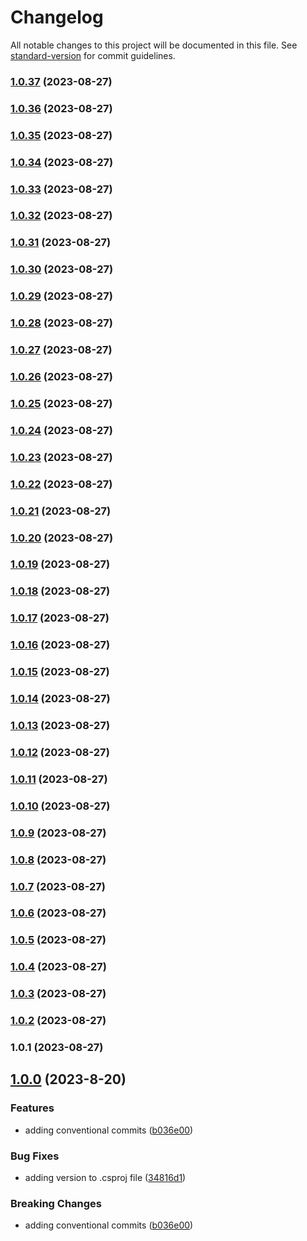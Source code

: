 # Changelog

All notable changes to this project will be documented in this file. See [standard-version](https://github.com/conventional-changelog/standard-version) for commit guidelines.

### [1.0.37](https://github.com/swarooprooney/devops/compare/v1.0.36...v1.0.37) (2023-08-27)

### [1.0.36](https://github.com/swarooprooney/devops/compare/v1.0.35...v1.0.36) (2023-08-27)

### [1.0.35](https://github.com/swarooprooney/devops/compare/v1.0.34...v1.0.35) (2023-08-27)

### [1.0.34](https://github.com/swarooprooney/devops/compare/v1.0.33...v1.0.34) (2023-08-27)

### [1.0.33](https://github.com/swarooprooney/devops/compare/v1.0.32...v1.0.33) (2023-08-27)

### [1.0.32](https://github.com/swarooprooney/devops/compare/v1.0.31...v1.0.32) (2023-08-27)

### [1.0.31](https://github.com/swarooprooney/devops/compare/v1.0.30...v1.0.31) (2023-08-27)

### [1.0.30](https://github.com/swarooprooney/devops/compare/v1.0.29...v1.0.30) (2023-08-27)

### [1.0.29](https://github.com/swarooprooney/devops/compare/v1.0.28...v1.0.29) (2023-08-27)

### [1.0.28](https://github.com/swarooprooney/devops/compare/v1.0.27...v1.0.28) (2023-08-27)

### [1.0.27](https://github.com/swarooprooney/devops/compare/v1.0.26...v1.0.27) (2023-08-27)

### [1.0.26](https://github.com/swarooprooney/devops/compare/v1.0.25...v1.0.26) (2023-08-27)

### [1.0.25](https://github.com/swarooprooney/devops/compare/v1.0.24...v1.0.25) (2023-08-27)

### [1.0.24](https://github.com/swarooprooney/devops/compare/v1.0.23...v1.0.24) (2023-08-27)

### [1.0.23](https://github.com/swarooprooney/devops/compare/v1.0.22...v1.0.23) (2023-08-27)

### [1.0.22](https://github.com/swarooprooney/devops/compare/v1.0.21...v1.0.22) (2023-08-27)

### [1.0.21](https://github.com/swarooprooney/devops/compare/v1.0.20...v1.0.21) (2023-08-27)

### [1.0.20](https://github.com/swarooprooney/devops/compare/v1.0.19...v1.0.20) (2023-08-27)

### [1.0.19](https://github.com/swarooprooney/devops/compare/v1.0.18...v1.0.19) (2023-08-27)

### [1.0.18](https://github.com/swarooprooney/devops/compare/v1.0.17...v1.0.18) (2023-08-27)

### [1.0.17](https://github.com/swarooprooney/devops/compare/v1.0.16...v1.0.17) (2023-08-27)

### [1.0.16](https://github.com/swarooprooney/devops/compare/v1.0.15...v1.0.16) (2023-08-27)

### [1.0.15](https://github.com/swarooprooney/devops/compare/v1.0.14...v1.0.15) (2023-08-27)

### [1.0.14](https://github.com/swarooprooney/devops/compare/v1.0.13...v1.0.14) (2023-08-27)

### [1.0.13](https://github.com/swarooprooney/devops/compare/v1.0.12...v1.0.13) (2023-08-27)

### [1.0.12](https://github.com/swarooprooney/devops/compare/v1.0.11...v1.0.12) (2023-08-27)

### [1.0.11](https://github.com/swarooprooney/devops/compare/v1.0.10...v1.0.11) (2023-08-27)

### [1.0.10](https://github.com/swarooprooney/devops/compare/v1.0.9...v1.0.10) (2023-08-27)

### [1.0.9](https://github.com/swarooprooney/devops/compare/v1.0.8...v1.0.9) (2023-08-27)

### [1.0.8](https://github.com/swarooprooney/devops/compare/v1.0.7...v1.0.8) (2023-08-27)

### [1.0.7](https://github.com/swarooprooney/devops/compare/v1.0.6...v1.0.7) (2023-08-27)

### [1.0.6](https://github.com/swarooprooney/devops/compare/v1.0.5...v1.0.6) (2023-08-27)

### [1.0.5](https://github.com/swarooprooney/devops/compare/v1.0.4...v1.0.5) (2023-08-27)

### [1.0.4](https://github.com/swarooprooney/devops/compare/v1.0.3...v1.0.4) (2023-08-27)

### [1.0.3](https://github.com/swarooprooney/devops/compare/v1.0.2...v1.0.3) (2023-08-27)

### [1.0.2](https://github.com/swarooprooney/devops/compare/v1.0.1...v1.0.2) (2023-08-27)

### 1.0.1 (2023-08-27)

<a name="1.0.0"></a>
## [1.0.0](https://www.github.com/swarooprooney/devops/releases/tag/v1.0.0) (2023-8-20)

### Features

* adding conventional commits ([b036e00](https://www.github.com/swarooprooney/devops/commit/b036e000996c29322694d49b5664b33a872462ca))

### Bug Fixes

* adding version to .csproj file ([34816d1](https://www.github.com/swarooprooney/devops/commit/34816d1a286afe88dff586fdaeffd69ae574c3b0))

### Breaking Changes

* adding conventional commits ([b036e00](https://www.github.com/swarooprooney/devops/commit/b036e000996c29322694d49b5664b33a872462ca))
